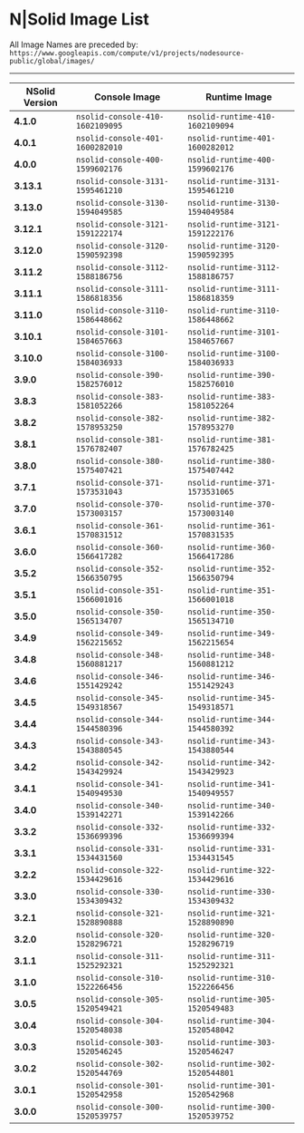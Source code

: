 # N|Solid Image List

All Image Names are preceded by: `https://www.googleapis.com/compute/v1/projects/nodesource-public/global/images/`

---

| NSolid Version |          Console Image          |         Runtime Image           |
|----------------|---------------------------------|---------------------------------|
|   **4.1.0**    | `nsolid-console-410-1602109095` | `nsolid-runtime-410-1602109094` |
|   **4.0.1**    | `nsolid-console-401-1600282010` | `nsolid-runtime-401-1600282012` |
|   **4.0.0**    | `nsolid-console-400-1599602176` | `nsolid-runtime-400-1599602176` |
|   **3.13.1**    | `nsolid-console-3131-1595461210` | `nsolid-runtime-3131-1595461210` |
|   **3.13.0**    | `nsolid-console-3130-1594049585` | `nsolid-runtime-3130-1594049584` |
|   **3.12.1**    | `nsolid-console-3121-1591222174` | `nsolid-runtime-3121-1591222176` |
|   **3.12.0**    | `nsolid-console-3120-1590592398` | `nsolid-runtime-3120-1590592395` |
|   **3.11.2**    | `nsolid-console-3112-1588186756` | `nsolid-runtime-3112-1588186757` |
|   **3.11.1**    | `nsolid-console-3111-1586818356` | `nsolid-runtime-3111-1586818359` |
|   **3.11.0**    | `nsolid-console-3110-1586448662` | `nsolid-runtime-3110-1586448662` |
|   **3.10.1**    | `nsolid-console-3101-1584657663` | `nsolid-runtime-3101-1584657667` |
|   **3.10.0**    | `nsolid-console-3100-1584036933` | `nsolid-runtime-3100-1584036933` |
|   **3.9.0**    | `nsolid-console-390-1582576012` | `nsolid-runtime-390-1582576010` |
|   **3.8.3**    | `nsolid-console-383-1581052266` | `nsolid-runtime-383-1581052264` |
|   **3.8.2**    | `nsolid-console-382-1578953250` | `nsolid-runtime-382-1578953270` |
|   **3.8.1**    | `nsolid-console-381-1576782407` | `nsolid-runtime-381-1576782425` |
|   **3.8.0**    | `nsolid-console-380-1575407421` | `nsolid-runtime-380-1575407442` |
|   **3.7.1**    | `nsolid-console-371-1573531043` | `nsolid-runtime-371-1573531065` |
|   **3.7.0**    | `nsolid-console-370-1573003157` | `nsolid-runtime-370-1573003140` |
|   **3.6.1**    | `nsolid-console-361-1570831512` | `nsolid-runtime-361-1570831535` |
|   **3.6.0**    | `nsolid-console-360-1566417282` | `nsolid-runtime-360-1566417286` |
|   **3.5.2**    | `nsolid-console-352-1566350795` | `nsolid-runtime-352-1566350794` |
|   **3.5.1**    | `nsolid-console-351-1566001016` | `nsolid-runtime-351-1566001018` |
|   **3.5.0**    | `nsolid-console-350-1565134707` | `nsolid-runtime-350-1565134710` |
|   **3.4.9**    | `nsolid-console-349-1562215652` | `nsolid-runtime-349-1562215654` |
|   **3.4.8**    | `nsolid-console-348-1560881217` | `nsolid-runtime-348-1560881212` |
|   **3.4.6**    | `nsolid-console-346-1551429242` | `nsolid-runtime-346-1551429243` |
|   **3.4.5**    | `nsolid-console-345-1549318567` | `nsolid-runtime-345-1549318571` |
|   **3.4.4**    | `nsolid-console-344-1544580396` | `nsolid-runtime-344-1544580392` |
|   **3.4.3**    | `nsolid-console-343-1543880545` | `nsolid-runtime-343-1543880544` |
|   **3.4.2**    | `nsolid-console-342-1543429924` | `nsolid-runtime-342-1543429923` |
|   **3.4.1**    | `nsolid-console-341-1540949530` | `nsolid-runtime-341-1540949557` |
|   **3.4.0**    | `nsolid-console-340-1539142271` | `nsolid-runtime-340-1539142266` |
|   **3.3.2**    | `nsolid-console-332-1536699396` | `nsolid-runtime-332-1536699394` |
|   **3.3.1**    | `nsolid-console-331-1534431560` | `nsolid-runtime-331-1534431545` |
|   **3.2.2**    | `nsolid-console-322-1534429616` | `nsolid-runtime-322-1534429616` |
|   **3.3.0**    | `nsolid-console-330-1534309432` | `nsolid-runtime-330-1534309432` |
|   **3.2.1**    | `nsolid-console-321-1528890888` | `nsolid-runtime-321-1528890890` |
|   **3.2.0**    | `nsolid-console-320-1528296721` | `nsolid-runtime-320-1528296719` |
|   **3.1.1**    | `nsolid-console-311-1525292321` | `nsolid-runtime-311-1525292321` |
|   **3.1.0**    | `nsolid-console-310-1522266456` | `nsolid-runtime-310-1522266456` |
|   **3.0.5**    | `nsolid-console-305-1520549421` | `nsolid-runtime-305-1520549483` |
|   **3.0.4**    | `nsolid-console-304-1520548038` | `nsolid-runtime-304-1520548042` |
|   **3.0.3**    | `nsolid-console-303-1520546245` | `nsolid-runtime-303-1520546247` |
|   **3.0.2**    | `nsolid-console-302-1520544769` | `nsolid-runtime-302-1520544801` |
|   **3.0.1**    | `nsolid-console-301-1520542958` | `nsolid-runtime-301-1520542968` |
|   **3.0.0**    | `nsolid-console-300-1520539757` | `nsolid-runtime-300-1520539752` |
